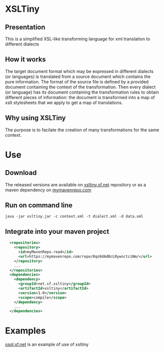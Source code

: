 # XSLTiny
## Presentation
This is a simplified XSL-like transforming language for xml translation to different dialects

## How it works
The target document format which may be expressed in different dialects (or languages) is translated from a source document which contains the pure information.
The format of the source file is defined by a provided document containing the context of the transformation.
Then every dialect (or language) has its document containing the transformation rules to obtain different pieces of information: the document is transformed into a map of xslt stylesheets that we apply to get a map of translations.

## Why using XSLTiny
The purpose is to facilate the creation of many transformations for the same context.

# Use
## Download
The released versions are available on [xsltiny.sf.net](https://sourceforge.net/projects/xsltiny/) repository or as a maven dependency on [mymavenrepo.com](https://mymavenrepo.com/repo/0qo9dAdBcLRywnctciNm/)

## Run on command line
```shell
java -jar xsltiny.jar -c context.xml -t dialect.xml -d data.xml
```

## Integrate into your maven project
```XML
  <repositories>
    <repository>
      <id>myMavenRepo.read</id>
      <url>https://mymavenrepo.com/repo/0qo9dAdBcLRywnctciNm/</url>
    </repository>
    ...
  </repositories>
  <dependencies>
    <dependency>
      <groupId>net.sf.xsltiny</groupId>
      <artifactId>xsltiny</artifactId>
      <version>1.0</version>
      <scope>compile</scope>
    </dependency>
    ...
  </dependencies>
```

# Examples
[osql.sf.net](https://sourceforge.net/projects/osql/) is an example of use of xsltiny